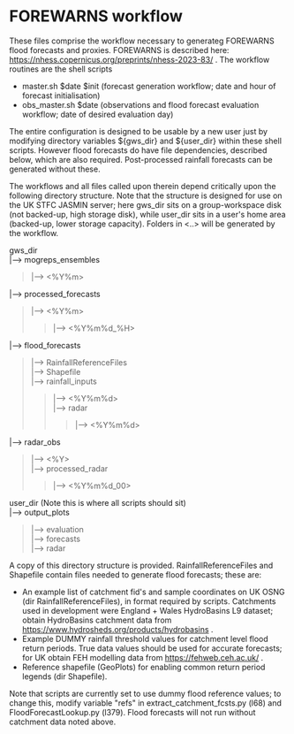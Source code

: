 # FOREWARNS workflow

These files comprise the workflow necessary to generateg FOREWARNS flood forecasts and proxies. FOREWARNS is described here: https://nhess.copernicus.org/preprints/nhess-2023-83/ . The workflow routines are the shell scripts
  * master.sh $date $init (forecast generation workflow; date and hour of forecast initialisation)
  * obs_master.sh $date (observations and flood forecast evaluation workflow; date of desired evaluation day)
  
The entire configuration is designed to be usable by a new user just by modifying directory variables ${gws_dir} and ${user_dir} within these shell scripts. However flood forecasts do have file dependencies, described below, which are also required. Post-processed rainfall forecasts can be generated without these.

The workflows and all files called upon therein depend critically upon the following directory structure.
Note that the structure is designed for use on the UK STFC JASMIN server; here gws_dir sits on a group-workspace disk (not backed-up, high storage disk), while 
user_dir sits in a user's home area (backed-up, lower storage capacity). Folders in <..> will be generated by the workflow.

gws_dir\
|--> mogreps_ensembles
> |--> <%Y%m>

|--> processed_forecasts
> |--> <%Y%m>
> > |--> <%Y%m%d_%H>

|--> flood_forecasts
> |--> RainfallReferenceFiles\
> |--> Shapefile\
> |--> rainfall_inputs
> > |--> <%Y%m%d>\
> > |--> radar
> > > |--> <%Y%m%d>

|--> radar_obs
> |--> <%Y>\
> |--> processed_radar
> > |--> <%Y%m%d_00>

user_dir (Note this is where all scripts should sit)\
|--> output_plots
> |--> evaluation\
> |--> forecasts\
> |--> radar

A copy of this directory structure is provided. RainfallReferenceFiles and Shapefile contain files needed to generate flood forecasts; these are: 
  * An example list of catchment fid's and sample coordinates on UK OSNG (dir RainfallReferenceFiles), in format required by scripts. Catchments used in development were England + Wales HydroBasins L9 dataset; obtain HydroBasins catchment data from  https://www.hydrosheds.org/products/hydrobasins .
  * Example DUMMY rainfall threshold values for catchment level flood return periods. True data values should be used for accurate forecasts; for UK obtain FEH modelling data from https://fehweb.ceh.ac.uk/ . 
  * Reference shapefile (GeoPlots) for enabling common return period legends (dir Shapefile).

Note that scripts are currently set to use dummy flood reference values; to change this, modify variable "refs" in extract_catchment_fcsts.py (l68) and FloodForecastLookup.py (l379). Flood forecasts will not run without catchment data noted above.
